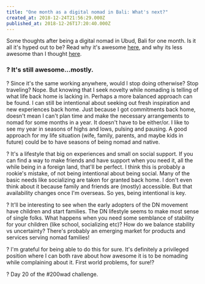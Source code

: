 ```yaml
---
title: "One month as a digital nomad in Bali: What's next?"
created_at: 2018-12-24T21:56:29.000Z
published_at: 2018-12-26T17:20:40.000Z
---
```

Some thoughts after being a digital nomad in Ubud, Bali for one month. Is it all it's hyped out to be? Read why it's awesome [here](https://200wordsaday.com/words/one-month-as-a-digital-nomad-in-bali-the-awesome-7515c13250c96356), and why its less awesome than I thought [here](https://200wordsaday.com/words/one-month-as-a-digital-nomad-in-bali-less-awesome-than-i-thought-12435c20e23fb1aaf).  

  

### ? It's still awesome...mostly.

? Since it's the same working anywhere, would I stop doing otherwise? Stop traveling? Nope. But knowing that I seek novelty while nomading is telling of what life back home is lacking in. Perhaps a more balanced approach can be found. I can still be intentional about seeking out fresh inspiration and new experiences back home. Just because I got commitments back home, doesn't mean I can't plan time and make the necessary arrangements to nomad for some months in a year. It doesn't have to be either/or. I like to see my year in seasons of highs and lows, pulsing and pausing. A good approach for my life situation (wife, family, parents, and maybe kids in future) could be to have seasons of being nomad and native.  

  

? It's a lifestyle that big on experiences and small on social support. If you can find a way to make friends and have support when you need it, all the while being in a foreign land, that'll be perfect. I think this is probably a rookie's mistake, of not being intentional about being social. Many of the basic needs like socializing are taken for granted back home. I don't even think about it because family and friends are (mostly) accessible. But that availability changes once I'm overseas. So yes, being intentional is key.

  

? It'll be interesting to see when the early adopters of the DN movement have children and start families. The DN lifestyle seems to make most sense of single folks. What happens when you need some semblance of stability for your children (like school, socializing etc)? How do we balance stability vs uncertainty? There's probably an emerging market for products and services serving nomad families!  

  

? I'm grateful for being able to do this for sure. It's definitely a privileged position where I can both rave about how awesome it is to be nomading while complaining about it. First world problems, for sure!?  

  

? Day 20 of the #200wad challenge.
